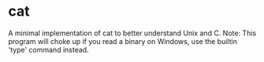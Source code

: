 # cat
A minimal implementation of cat to better understand Unix and C.
Note: This program will choke up if you read a binary on Windows, use the builtin 'type' command instead.
